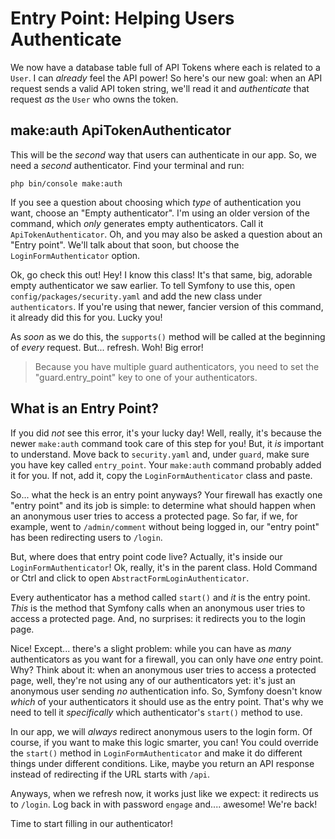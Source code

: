 # Entry Point: Helping Users Authenticate

We now have a database table full of API Tokens where each is related to a `User`.
I can *already* feel the API power! So here's our new goal: when an API request
sends a valid API token string, we'll read it and *authenticate* that request *as*
the `User` who owns the token.

## make:auth ApiTokenAuthenticator

This will be the *second* way that users can authenticate in our app. So, we
need a *second* authenticator. Find your terminal and run:

```terminal
php bin/console make:auth
```

If you see a question about choosing which *type* of authentication you want, choose
an "Empty authenticator". I'm using an older version of the command, which *only*
generates empty authenticators. Call it `ApiTokenAuthenticator`. Oh, and you may
also be asked a question about an "Entry point". We'll talk about that soon, but
choose the `LoginFormAuthenticator` option.

Ok, go check this out! Hey! I know this class! It's that same, big, adorable empty
authenticator we saw earlier. To tell Symfony to use this, open `config/packages/security.yaml`
and add the new class under `authenticators`. If you're using that newer, fancier
version of this command, it already did this for you. Lucky you!

As *soon* as we do this, the `supports()` method will be called at the beginning
of *every* request. But... refresh. Woh! Big error!

> Because you have multiple guard authenticators, you need to set the
> "guard.entry_point" key to one of your authenticators.

## What is an Entry Point?

If you did *not* see this error, it's your lucky day! Well, really, it's because
the newer `make:auth` command took care of this step for you! But, it *is* important
to understand. Move back to `security.yaml` and, under `guard`, make sure you have
key called `entry_point`. Your `make:auth` command probably added it for you. If
not, add it, copy the `LoginFormAuthenticator` class and paste.

So... what the heck is an entry point anyways? Your firewall has exactly one "entry point"
and its job is simple: to determine what should happen when an anonymous user tries
to access a protected page. So far, if we, for example, went to `/admin/comment`
without being logged in, our "entry point" has been redirecting users to `/login`.

But, where does that entry point code live? Actually, it's inside our
`LoginFormAuthenticator`! Ok, really, it's in the parent class. Hold Command or
Ctrl and click to open `AbstractFormLoginAuthenticator`.

Every authenticator has a method called `start()` and *it* is the entry point.
*This* is the method that Symfony calls when an anonymous user tries to access a
protected page. And, no surprises: it redirects you to the login page.

Nice! Except... there's a slight problem: while you can have as *many* authenticators
as you want for a firewall, you can only have *one* entry point. Why? Think about
it: when an anonymous user tries to access a protected page, well, they're not using
any of our authenticators yet: it's just an anonymous user sending *no* authentication
info. So, Symfony doesn't know *which* of your authenticators it should use as the
entry point. That's why we need to tell it *specifically* which authenticator's
`start()` method to use.

In our app, we will *always* redirect anonymous users to the login form. Of course,
if you want to make this logic smarter, you can! You could override the `start()`
method in `LoginFormAuthenticator` and make it do different things under different
conditions. Like, maybe you return an API response instead of redirecting if the
URL starts with `/api`.

Anyways, when we refresh now, it works just like we expect: it redirects us to `/login`.
Log back in with password `engage` and.... awesome! We're back!

Time to start filling in our authenticator!
